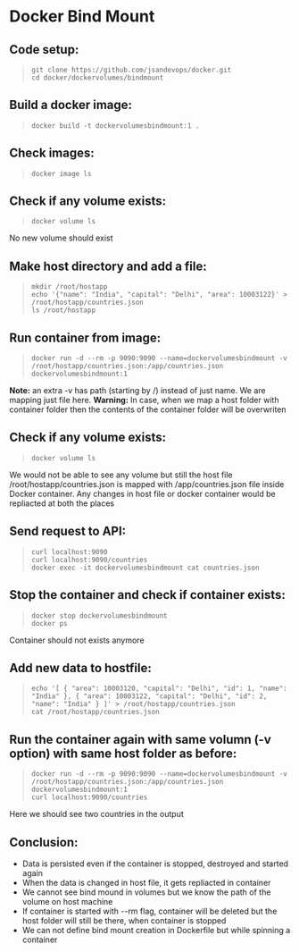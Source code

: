 # Docker Bind Mount

## Code setup:

> ` git clone https://github.com/jsandevops/docker.git `  
> ` cd docker/dockervolumes/bindmount `  

## Build a docker image:  
> ` docker build -t dockervolumesbindmount:1 . `  
  
## Check images:
> ` docker image ls `  

## Check if any volume exists:
> ` docker volume ls `  

No new volume should exist

## Make host directory and add a file:
> ` mkdir /root/hostapp `   
> ` echo '{"name": "India", "capital": "Delhi", "area": 10003122}' > /root/hostapp/countries.json `   
> ` ls /root/hostapp `   

## Run container from image:
> ` docker run -d --rm -p 9090:9090 --name=dockervolumesbindmount -v /root/hostapp/countries.json:/app/countries.json dockervolumesbindmount:1 `    

**Note:** an extra -v has path (starting by /) instead of just name. We are mapping just file here.
**Warning:** In case, when we map a host folder with container folder then the contents of the container folder will be overwriten

## Check if any volume exists:
> ` docker volume ls `  

We would not be able to see any volume but still the host file /root/hostapp/countries.json is mapped with /app/countries.json file inside Docker container.
Any changes in host file or docker container would be repliacted at both the places

## Send request to API:
> ` curl localhost:9090 `   
> ` curl localhost:9090/countries `  
> ` docker exec -it dockervolumesbindmount cat countries.json `  

## Stop the container and check if container exists:
> ` docker stop dockervolumesbindmount `     
> ` docker ps `   

Container should not exists anymore

## Add new data to hostfile:
> ` echo '[ { "area": 10003120, "capital": "Delhi", "id": 1, "name": "India" }, { "area": 10003122, "capital": "Delhi", "id": 2, "name": "India" } ]' > /root/hostapp/countries.json `   
> ` cat /root/hostapp/countries.json `   

## Run the container again with same volumn (-v option) with same host folder as before:
> ` docker run -d --rm -p 9090:9090 --name=dockervolumesbindmount -v /root/hostapp/countries.json:/app/countries.json dockervolumesbindmount:1 `     
> ` curl localhost:9090/countries `     

Here we should see two countries in the output

## **Conclusion:**
- Data is  persisted even if the container is stopped, destroyed and started again  
- When the data is changed in host file, it gets repliacted in container
- We cannot see bind mound in volumes but we know the path of the volume on host machine
- If container is started with --rm flag, container will be deleted but the host folder will still be there, when container is stopped
- We can not define bind mount creation in Dockerfile but while spinning a container

